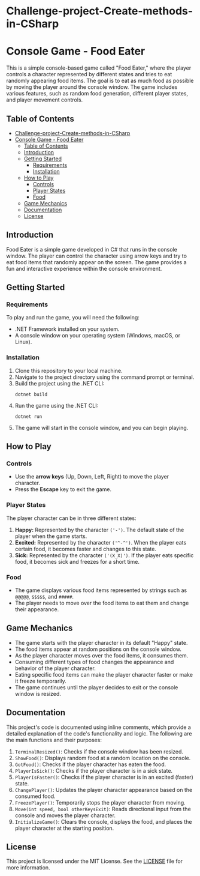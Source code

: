 # Challenge-project-Create-methods-in-CSharp


# Console Game - Food Eater

This is a simple console-based game called "Food Eater," where the player controls a character represented by different states and tries to eat randomly appearing food items. The goal is to eat as much food as possible by moving the player around the console window. The game includes various features, such as random food generation, different player states, and player movement controls.

## Table of Contents
- [Challenge-project-Create-methods-in-CSharp](#challenge-project-create-methods-in-csharp)
- [Console Game - Food Eater](#console-game---food-eater)
  - [Table of Contents](#table-of-contents)
  - [Introduction](#introduction)
  - [Getting Started](#getting-started)
    - [Requirements](#requirements)
    - [Installation](#installation)
  - [How to Play](#how-to-play)
    - [Controls](#controls)
    - [Player States](#player-states)
    - [Food](#food)
  - [Game Mechanics](#game-mechanics)
  - [Documentation](#documentation)
  - [License](#license)

## Introduction

Food Eater is a simple game developed in C# that runs in the console window. The player can control the character using arrow keys and try to eat food items that randomly appear on the screen. The game provides a fun and interactive experience within the console environment.

## Getting Started

### Requirements

To play and run the game, you will need the following:

- .NET Framework installed on your system.
- A console window on your operating system (Windows, macOS, or Linux).

### Installation

1. Clone this repository to your local machine.
2. Navigate to the project directory using the command prompt or terminal.
3. Build the project using the .NET CLI:
   ```
   dotnet build
   ```
4. Run the game using the .NET CLI:
   ```
   dotnet run
   ```
5. The game will start in the console window, and you can begin playing.

## How to Play



### Controls

- Use the **arrow keys** (Up, Down, Left, Right) to move the player character.
- Press the **Escape** key to exit the game.

### Player States

The player character can be in three different states:

1. **Happy:** Represented by the character `('-')`. The default state of the player when the game starts.
2. **Excited:** Represented by the character `('^-^')`. When the player eats certain food, it becomes faster and changes to this state.
3. **Sick:** Represented by the character `('(X_X)')`. If the player eats specific food, it becomes sick and freezes for a short time.

### Food

- The game displays various food items represented by strings such as `@@@@@`, `$$$$$`, and `#####`.
- The player needs to move over the food items to eat them and change their appearance.

## Game Mechanics

- The game starts with the player character in its default "Happy" state.
- The food items appear at random positions on the console window.
- As the player character moves over the food items, it consumes them.
- Consuming different types of food changes the appearance and behavior of the player character.
- Eating specific food items can make the player character faster or make it freeze temporarily.
- The game continues until the player decides to exit or the console window is resized.

## Documentation

This project's code is documented using inline comments, which provide a detailed explanation of the code's functionality and logic. The following are the main functions and their purposes:

1. `TerminalResized()`: Checks if the console window has been resized.
2. `ShowFood()`: Displays random food at a random location on the console.
3. `GotFood()`: Checks if the player character has eaten the food.
4. `PlayerIsSick()`: Checks if the player character is in a sick state.
5. `PlayerIsFaster()`: Checks if the player character is in an excited (faster) state.
6. `ChangePlayer()`: Updates the player character appearance based on the consumed food.
7. `FreezePlayer()`: Temporarily stops the player character from moving.
8. `Move(int speed, bool otherKeysExit)`: Reads directional input from the console and moves the player character.
9. `InitializeGame()`: Clears the console, displays the food, and places the player character at the starting position.



## License

This project is licensed under the MIT License. See the [LICENSE](LICENSE) file for more information.